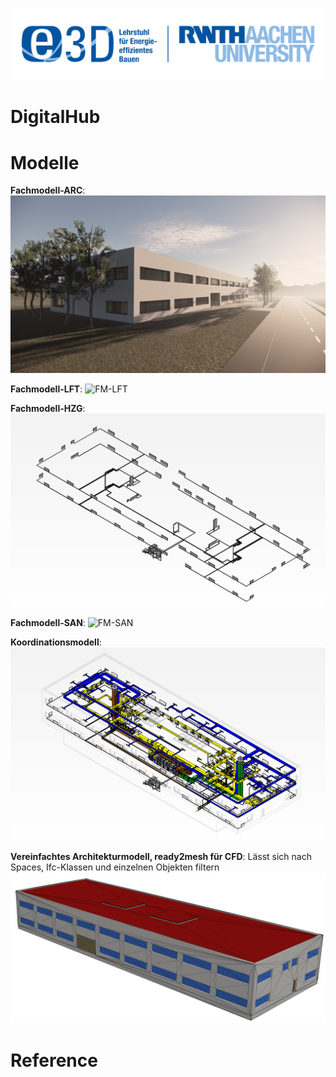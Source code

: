 ![RWTH Aachen University, E3D](./Resources/Images/E3D_Logo.png)

# DigitalHub




# Modelle

**Fachmodell-ARC**:
![FM-ARC](./Resources/Images/Architektur.png)

**Fachmodell-LFT**:
![FM-LFT](./Resources/Images/lüftung.PNG)

**Fachmodell-HZG**:
![FM-HZG](./Resources/Images/Heizung.PNG)

**Fachmodell-SAN**:
![FM-SAN](./Resources/Images/sanitär.PNG)

**Koordinationsmodell**:
![KM](./Resources/Images/koordination.PNG)

**Vereinfachtes Architekturmodell, ready2mesh für CFD**:
Lässt sich nach Spaces, Ifc-Klassen und einzelnen Objekten filtern
![FM-ARC-STL](./Resources/Images/stl.png)




# Reference
